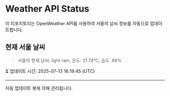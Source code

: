 
# Weather API Status

이 리포지토리는 OpenWeather API를 사용하여 서울의 날씨 정보를 자동으로 업데이트합니다.

## 현재 서울 날씨
> 서울의 현재 날씨: light rain, 온도: 21.74°C, 습도: 86%

⏳ 업데이트 시간: 2025-07-13 16:19:45 (UTC)

---
자동 업데이트 봇에 의해 관리됩니다.

